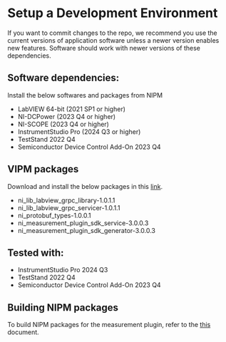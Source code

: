 # Setup a Development Environment
If you want to commit changes to the repo, we recommend you use the current versions of application software unless a newer version enables new features. Software should work with newer versions of these dependencies.

## Software dependencies:
Install the below softwares and packages from NIPM

- LabVIEW 64-bit (2021 SP1 or higher)
- NI-DCPower (2023 Q4 or higher)
- NI-SCOPE (2023 Q4 or higher)
- InstrumentStudio Pro (2024 Q3 or higher)
- TestStand 2022 Q4
- Semiconductor Device Control Add-On 2023 Q4

## VIPM packages

Download and install the below packages in this [link](https://github.com/ni/measurement-plugin-labview/releases/tag/v3.0.0.3).
- ni_lib_labview_grpc_library-1.0.1.1
- ni_lib_labview_grpc_servicer-1.0.1.1
- ni_protobuf_types-1.0.0.1
- ni_measurement_plugin_sdk_service-3.0.0.3
- ni_measurement_plugin_sdk_generator-3.0.0.3

## Tested with:
- InstrumentStudio Pro 2024 Q3
- TestStand 2022 Q4
- Semiconductor Device Control Add-On 2023 Q4

## Building NIPM packages
To build NIPM packages for the measurement plugin, refer to the [this](build-plugin.md) document.
